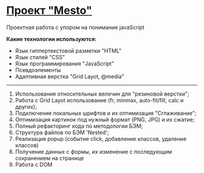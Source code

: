 # [Проект "Mesto"](https://rudokopov.github.io/Mesto/)

Проектная работа с упором на понимание javaScript

**Какие технологии используются:**

- Язык гиппертекстовой разметки "HTML"
- Язык стилей "CSS"
- Язык программирования "JavaScript"
- Псевдоэлементы
- Адаптивная верстка "Grid Layot, @media"

---

1. Использование относительных велечин для "резиновой верстки";
2. Работа с Grid Layot использование (fr, minmax, auto-fit/fill, calc и других);
3. Подключение локальных шрифтов и их оптимизация "Сглаживание";
4. Оптимизация картинок под нужный формат (PNG, JPG) и их сжатие;
5. Полный рефакторинг кода по методологии БЭМ;
6. Структура файлов по БЭМ 'Nested';
7. Реализация popup (событие click, добавление классов, удаление классов)
8. Получение данных с формы, их изменение с последующим сохранением на странице
9. Работа с DOM
